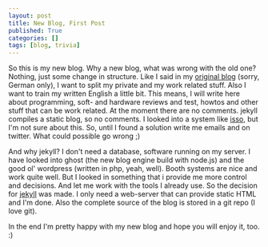 ```yaml
---
layout: post
title: New Blog, First Post
published: True
categories: []
tags: [blog, trivia]
---
```


So this is my new blog. Why a new blog, what was wrong with the old one? Nothing, just some change in structure. Like I said in my [original blog](http://sangyye.de/archives/28-Endlich-mal-ein-neuer-Eintrag.html) (sorry, German only), I want to split my private and my work related stuff. Also I want to train my written English a little bit. This means, I will write here about programming, soft- and hardware reviews and test, howtos and other stuff that can be work related. At the moment there are no comments. jekyll compiles a static blog, so no comments. I looked into a system like [isso](http://posativ.org/isso/), but I'm not sure about this. So, until I found a solution write me emails and on twitter. What could possible go wrong ;)

And why jekyll? I don't need a database, software running on my server. I have looked into ghost (the new blog engine build with node.js) and the good ol' wordpress (written in php, yeah, well). Booth systems are nice and work quite well. But I looked in something that i provide me more control and decisions. And let me work with the tools I already use. So the decision for [jekyll](http://jekyllrb.com) was made. I only need a web-server that can provide static HTML and I'm done. Also the complete source of the blog is stored in a git repo (I love git).

In the end I'm pretty happy with my new blog and hope you will enjoy it, too. :) 
